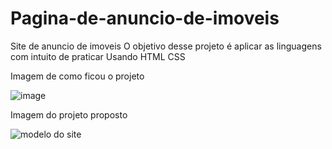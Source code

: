 # Pagina-de-anuncio-de-imoveis
Site de anuncio de imoveis 
O objetivo desse projeto é aplicar as linguagens com intuito de praticar 
Usando 
HTML 
CSS

Imagem de como ficou o projeto

 
![image](https://user-images.githubusercontent.com/103325619/199491834-d4a1f71c-392d-4742-9855-adba143db14b.png)


Imagem do projeto proposto 

![modelo do site](https://user-images.githubusercontent.com/103325619/199492906-74de336a-7c7c-4c41-89e7-f4d2831be461.png)
